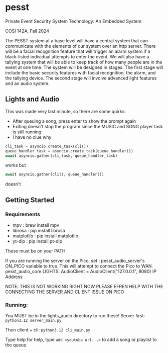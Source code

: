 # pesst
Private Event Security System Technology: An Embedded System

COSI 142A, Fall 2024

The PESST system at a base level will have a central system that can communicate with the elements of our system
over an http server. There will be a facial recognition feature that will trigger an alarm system if a black-listed
individual attempts to enter the event. We will also have a tallying system that will be able to keep track of how
many people are in the event at one time. The system will be designed in stages. The first stage will include the
basic security features with facial recognition, the alarm, and the tallying device. The second stage will involve
advanced light features and an audio system.

## Lights and Audio
This was made very last minute, so there are some quirks:
- After queuing a song, press enter to show the prompt again
- Exiting doesn't stop the program since the MUSIC and SONG player task is still running
- I have no clue why     

``` python
cli_task = asyncio.create_task(cli())
queue_handler_task = asyncio.create_task(queue_handler()) 
await asyncio.gather(cli_task, queue_handler_task)
```
works but 
``` python
await asyncio.gather(cli(), queue_handler())
```
doesn't

## Getting Started
### Requirements
- mpv : brew install mpv
- librosa : pip install librosa
- matplotlib : pip install matplotlib
- yt-dlp : pip install pt-dlp

These must be on your PATH

If you are running the server on the Pico, set :
pesst_audio_server's ON_PICO variable to true. This will attempt to connect the Pico to WAN. 
pesst_audio_core LIGHTS: AudioClient = AudioClient("127.0.0.1", 8080) IP Address

NOTE: THIS IS NOT WORKING RIGHT NOW PLEASE EFREN HELP WITH THE CONNECTING THE SERVER AND CLIENT ISSUE ON PICO
### Running: 
You MUST be in the lights_audio directory to run these!
Server first: 
`python3.12 server_main.py`

Then client + cli:
`python3.12 cli_main.py`

Type help for help, type `add <youtube url...>` to add a song or playlist to the queue.

